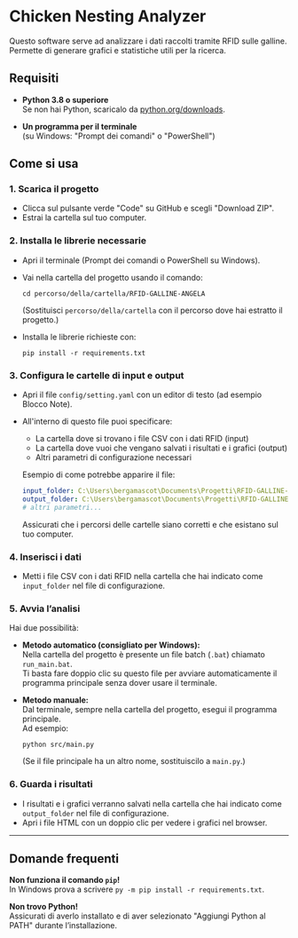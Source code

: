 # Chicken Nesting Analyzer

Questo software serve ad analizzare i dati raccolti tramite RFID sulle galline. Permette di generare grafici e statistiche utili per la ricerca.

## Requisiti

- **Python 3.8 o superiore**  
  Se non hai Python, scaricalo da [python.org/downloads](https://www.python.org/downloads/).

- **Un programma per il terminale**  
  (su Windows: "Prompt dei comandi" o "PowerShell")

## Come si usa

### 1. Scarica il progetto

- Clicca sul pulsante verde "Code" su GitHub e scegli "Download ZIP".
- Estrai la cartella sul tuo computer.

### 2. Installa le librerie necessarie

- Apri il terminale (Prompt dei comandi o PowerShell su Windows).
- Vai nella cartella del progetto usando il comando:

  ```
  cd percorso/della/cartella/RFID-GALLINE-ANGELA
  ```

  (Sostituisci `percorso/della/cartella` con il percorso dove hai estratto il progetto.)

- Installa le librerie richieste con:

  ```
  pip install -r requirements.txt
  ```

### 3. Configura le cartelle di input e output

- Apri il file `config/setting.yaml` con un editor di testo (ad esempio Blocco Note).
- All'interno di questo file puoi specificare:
  - La cartella dove si trovano i file CSV con i dati RFID (input)
  - La cartella dove vuoi che vengano salvati i risultati e i grafici (output)
  - Altri parametri di configurazione necessari

  Esempio di come potrebbe apparire il file:

  ```yaml
  input_folder: C:\Users\bergamascot\Documents\Progetti\RFID-GALLINE-ANGELA\Dati grezzi Rfid
  output_folder: C:\Users\bergamascot\Documents\Progetti\RFID-GALLINE-ANGELA\Output
  # altri parametri...
  ```

  Assicurati che i percorsi delle cartelle siano corretti e che esistano sul tuo computer.

### 4. Inserisci i dati

- Metti i file CSV con i dati RFID nella cartella che hai indicato come `input_folder` nel file di configurazione.

### 5. Avvia l’analisi

Hai due possibilità:

- **Metodo automatico (consigliato per Windows):**  
  Nella cartella del progetto è presente un file batch (`.bat`) chiamato `run_main.bat`.  
  Ti basta fare doppio clic su questo file per avviare automaticamente il programma principale senza dover usare il terminale.

- **Metodo manuale:**  
  Dal terminale, sempre nella cartella del progetto, esegui il programma principale.  
  Ad esempio:

  ```
  python src/main.py
  ```

  (Se il file principale ha un altro nome, sostituiscilo a `main.py`.)

### 6. Guarda i risultati

- I risultati e i grafici verranno salvati nella cartella che hai indicato come `output_folder` nel file di configurazione.
- Apri i file HTML con un doppio clic per vedere i grafici nel browser.

---

## Domande frequenti

**Non funziona il comando `pip`!**  
In Windows prova a scrivere `py -m pip install -r requirements.txt`.

**Non trovo Python!**  
Assicurati di averlo installato e di aver selezionato "Aggiungi Python al PATH" durante l’installazione.